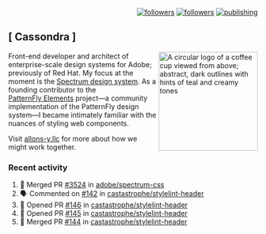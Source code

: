 <p align="right"><a rel="me" href="https://front-end.social/@castastrophe">
    <img alt="followers" title="Follow me on Mastodon" src="https://img.shields.io/mastodon/follow/109297102751309835?domain=https%3A%2F%2Ffront-end.social&label=Follow&logo=mastodon&logoColor=white&style=for-the-badge&labelColor=008080&color=006969"/></a>
  <a href="https://codepen.io/castastrophe/">
    <img alt="followers" title="Follow me on CodePen" src="https://img.shields.io/badge/23-1?color=640464&labelColor=7c007c&style=for-the-badge&logo=codepen&label=Follow"/></a>
<a href="https://castastrophe.medium.com/">
    <img alt="publishing" title="View articles on Medium" src="https://img.shields.io/badge/107-1?color=666&labelColor=444&label=subscribe&logo=medium&logoColor=white&style=for-the-badge"/></a>
</p>

## [&nbsp;Cassondra&nbsp;]

<img align="right" src="https://github-production-user-asset-6210df.s3.amazonaws.com/1840295/253016758-ba468774-1cd3-42c2-8f43-947b5eeb5edf.png" height="200" alt="A circular logo of a coffee cup viewed from above; abstract, dark outlines with hints of teal and creamy tones">

Front-end developer and architect of enterprise-scale design systems for Adobe; previously of Red Hat. My focus at the moment is the [Spectrum design system](https://github.com/adobe/spectrum-css). As a founding contributor to the [PatternFly&nbsp;Elements](https://github.com/patternfly/patternfly-elements) project&mdash;a community implementation of the PatternFly design system&mdash;I became intimately familiar with the nuances of styling web components.

Visit [allons-y.llc](http://allons-y.llc/) for more about how we might work together.

### Recent activity

<!--START_SECTION:activity-->
1. 🎉 Merged PR [#3524](https://github.com/adobe/spectrum-css/pull/3524) in [adobe/spectrum-css](https://github.com/adobe/spectrum-css)
2. 🗣 Commented on [#142](https://github.com/castastrophe/stylelint-header/issues/142#issuecomment-2619260548) in [castastrophe/stylelint-header](https://github.com/castastrophe/stylelint-header)
3. 💪 Opened PR [#146](https://github.com/castastrophe/stylelint-header/pull/146) in [castastrophe/stylelint-header](https://github.com/castastrophe/stylelint-header)
4. 💪 Opened PR [#145](https://github.com/castastrophe/stylelint-header/pull/145) in [castastrophe/stylelint-header](https://github.com/castastrophe/stylelint-header)
5. 🎉 Merged PR [#144](https://github.com/castastrophe/stylelint-header/pull/144) in [castastrophe/stylelint-header](https://github.com/castastrophe/stylelint-header)
<!--END_SECTION:activity-->
